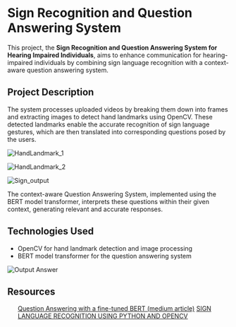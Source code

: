 <!DOCTYPE html>
<html lang="en">
<head>
    <meta charset="UTF-8">
    <meta name="viewport" content="width=device-width, initial-scale=1.0">
   
</head>
<body>
    <h1>Sign Recognition and Question Answering System </h1>
    <p>
        This project, the <strong>Sign Recognition and Question Answering System for Hearing Impaired Individuals</strong>, aims to enhance communication for hearing-impaired individuals by combining sign language recognition with a context-aware question answering system.
    </p>
    <h2>Project Description</h2>
    <p>
        The system processes uploaded videos by breaking them down into frames and extracting images to detect hand landmarks using OpenCV. These detected landmarks enable the accurate recognition of sign language gestures, which are then translated into corresponding questions posed by the users.
    </p>
   <p>
        <img src="https://private-user-images.githubusercontent.com/133969661/341421863-1967cd36-0182-4d2c-acd8-f844136bbe98.png?jwt=eyJhbGciOiJIUzI1NiIsInR5cCI6IkpXVCJ9.eyJpc3MiOiJnaXRodWIuY29tIiwiYXVkIjoicmF3LmdpdGh1YnVzZXJjb250ZW50LmNvbSIsImtleSI6ImtleTUiLCJleHAiOjE3MTg4ODk5MzYsIm5iZiI6MTcxODg4OTYzNiwicGF0aCI6Ii8xMzM5Njk2NjEvMzQxNDIxODYzLTE5NjdjZDM2LTAxODItNGQyYy1hY2Q4LWY4NDQxMzZiYmU5OC5wbmc_WC1BbXotQWxnb3JpdGhtPUFXUzQtSE1BQy1TSEEyNTYmWC1BbXotQ3JlZGVudGlhbD1BS0lBVkNPRFlMU0E1M1BRSzRaQSUyRjIwMjQwNjIwJTJGdXMtZWFzdC0xJTJGczMlMkZhd3M0X3JlcXVlc3QmWC1BbXotRGF0ZT0yMDI0MDYyMFQxMzIwMzZaJlgtQW16LUV4cGlyZXM9MzAwJlgtQW16LVNpZ25hdHVyZT0yNWM3M2NjMDcwMWFjZWYxMTU0ODc5YTJlNzc1YmI1YzU1YWZhMmIyOTFlNTA2ZjU3YWIwNGE4ZTYxMDQyMDU3JlgtQW16LVNpZ25lZEhlYWRlcnM9aG9zdCZhY3Rvcl9pZD0wJmtleV9pZD0wJnJlcG9faWQ9MCJ9.5ydEY5K31kHAZwtqfVTWIdvjFWVOn8Qz6sIm7VVQYsw" alt="HandLandmark_1">
    </p>
  <p>
        <img src="https://private-user-images.githubusercontent.com/133969661/341423319-82d21a7c-7a7c-4204-b1d8-ee974e5e1b87.png?jwt=eyJhbGciOiJIUzI1NiIsInR5cCI6IkpXVCJ9.eyJpc3MiOiJnaXRodWIuY29tIiwiYXVkIjoicmF3LmdpdGh1YnVzZXJjb250ZW50LmNvbSIsImtleSI6ImtleTUiLCJleHAiOjE3MTg4ODk5MzQsIm5iZiI6MTcxODg4OTYzNCwicGF0aCI6Ii8xMzM5Njk2NjEvMzQxNDIzMzE5LTgyZDIxYTdjLTdhN2MtNDIwNC1iMWQ4LWVlOTc0ZTVlMWI4Ny5wbmc_WC1BbXotQWxnb3JpdGhtPUFXUzQtSE1BQy1TSEEyNTYmWC1BbXotQ3JlZGVudGlhbD1BS0lBVkNPRFlMU0E1M1BRSzRaQSUyRjIwMjQwNjIwJTJGdXMtZWFzdC0xJTJGczMlMkZhd3M0X3JlcXVlc3QmWC1BbXotRGF0ZT0yMDI0MDYyMFQxMzIwMzRaJlgtQW16LUV4cGlyZXM9MzAwJlgtQW16LVNpZ25hdHVyZT1iZmNhYzdmMTExNGViZWJkZmRiZTg3MTQwM2FiNjMzMDhlYWRlYjk4ZTM1MzMwZTMwOGMyMWRkNGI2OGVlZGVhJlgtQW16LVNpZ25lZEhlYWRlcnM9aG9zdCZhY3Rvcl9pZD0wJmtleV9pZD0wJnJlcG9faWQ9MCJ9.mxY5hBF0VisE-cfM-vgT8kd6ilMOnI0X95xZ7tqagpM" alt="HandLandmark_2">
    </p>
  <p>
        <img src="https://private-user-images.githubusercontent.com/133969661/341423065-07f7b7d7-a9e7-4656-a77a-30a1377906bc.png?jwt=eyJhbGciOiJIUzI1NiIsInR5cCI6IkpXVCJ9.eyJpc3MiOiJnaXRodWIuY29tIiwiYXVkIjoicmF3LmdpdGh1YnVzZXJjb250ZW50LmNvbSIsImtleSI6ImtleTUiLCJleHAiOjE3MTg4ODk5MzYsIm5iZiI6MTcxODg4OTYzNiwicGF0aCI6Ii8xMzM5Njk2NjEvMzQxNDIzMDY1LTA3ZjdiN2Q3LWE5ZTctNDY1Ni1hNzdhLTMwYTEzNzc5MDZiYy5wbmc_WC1BbXotQWxnb3JpdGhtPUFXUzQtSE1BQy1TSEEyNTYmWC1BbXotQ3JlZGVudGlhbD1BS0lBVkNPRFlMU0E1M1BRSzRaQSUyRjIwMjQwNjIwJTJGdXMtZWFzdC0xJTJGczMlMkZhd3M0X3JlcXVlc3QmWC1BbXotRGF0ZT0yMDI0MDYyMFQxMzIwMzZaJlgtQW16LUV4cGlyZXM9MzAwJlgtQW16LVNpZ25hdHVyZT1iZWU4YjJiNDUyZWZjZWZmYjczZGE5ODRmMTVmNmMzZTg0NTk4ZDkwYmMwNjcwNzM3NmJlMDU0MDdlMzk4YTk5JlgtQW16LVNpZ25lZEhlYWRlcnM9aG9zdCZhY3Rvcl9pZD0wJmtleV9pZD0wJnJlcG9faWQ9MCJ9.Vln64vm7CmMLuyGO8PC_F2-sS_iL8yCr0jTvIWzNDds" alt="Sign_output">
    </p>
    <p>
        The context-aware Question Answering System, implemented using the BERT model transformer, interprets these questions within their given context, generating relevant and accurate responses.
    </p>
    <h2>Technologies Used</h2>
    <ul>
        <li>OpenCV for hand landmark detection and image processing</li>
        <li>BERT model transformer for the question answering system</li>
    </ul>
    <p>
        <img src="https://private-user-images.githubusercontent.com/133969661/341423046-6e5ce746-9f23-4b92-8214-539e6c4ea05c.png?jwt=eyJhbGciOiJIUzI1NiIsInR5cCI6IkpXVCJ9.eyJpc3MiOiJnaXRodWIuY29tIiwiYXVkIjoicmF3LmdpdGh1YnVzZXJjb250ZW50LmNvbSIsImtleSI6ImtleTUiLCJleHAiOjE3MTg4ODk0NjksIm5iZiI6MTcxODg4OTE2OSwicGF0aCI6Ii8xMzM5Njk2NjEvMzQxNDIzMDQ2LTZlNWNlNzQ2LTlmMjMtNGI5Mi04MjE0LTUzOWU2YzRlYTA1Yy5wbmc_WC1BbXotQWxnb3JpdGhtPUFXUzQtSE1BQy1TSEEyNTYmWC1BbXotQ3JlZGVudGlhbD1BS0lBVkNPRFlMU0E1M1BRSzRaQSUyRjIwMjQwNjIwJTJGdXMtZWFzdC0xJTJGczMlMkZhd3M0X3JlcXVlc3QmWC1BbXotRGF0ZT0yMDI0MDYyMFQxMzEyNDlaJlgtQW16LUV4cGlyZXM9MzAwJlgtQW16LVNpZ25hdHVyZT04MDhiYmQ2YWQ2MjU4Y2MwODI1NmEzOTEwMjNhYTY3YTdmZTFjYWUxYzYxMWEyNDVmOGE5NDVjNTdiOWQ0NmFmJlgtQW16LVNpZ25lZEhlYWRlcnM9aG9zdCZhY3Rvcl9pZD0wJmtleV9pZD0wJnJlcG9faWQ9MCJ9.2n-ZrjEPTZFtUOH4AMcc3NiT_8zae4KlOnu8P1-u9SA" alt="Output Answer">
    </p>
<h2>Resources</h2>
    <ul>
        <a href="https://towardsdatascience.com/question-answering-with-a-fine-tuned-bert-bc4dafd45626">Question Answering with a fine-tuned BERT (medium article)</a>
        <a href="https://www.irjmets.com/uploadedfiles/paper/issue_2_february_2022/19203/final/fin_irjmets1645622414.pdf">SIGN LANGUAGE RECOGNITION USING PYTHON AND OPENCV</a>

</body>
</html>
